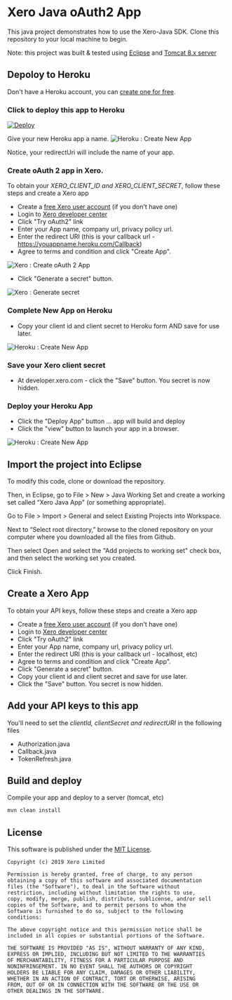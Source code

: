 # Xero Java oAuth2 App
This java project demonstrates how to use the Xero-Java SDK.  Clone this repository to your local machine to begin.

Note: this project was built & tested using [Eclipse](https://www.eclipse.org/downloads/) and [Tomcat 8.x server](http://tomcat.apache.org/)

## Depoloy to Heroku
Don't have a Heroku account, you can [create one for free](https://signup.heroku.com/).

### Click to deploy this app to Heroku
[![Deploy](https://www.herokucdn.com/deploy/button.svg)](https://heroku.com/deploy?template=https://github.com/SidneyAllen/xero-java-oauth2-app/tree/master)

Give your new Heroku app a name.
![Heroku : Create New App](images/heroku-newapp-01.png)

Notice, your redirectUri will include the name of your app.

### Create oAuth 2 app in Xero.
To obtain your *XERO_CLIENT_ID and XERO_CLIENT_SECRET*, follow these steps and create a Xero app

* Create a [free Xero user account](https://www.xero.com/us/signup/api/) (if you don't have one)
* Login to [Xero developer center](https://developer.xero.com/myapps)
* Click "Try oAuth2" link
* Enter your App name, company url, privacy policy url.
* Enter the redirect URI (this is your callback url - https://youappname.heroku.com/Callback)
* Agree to terms and condition and click "Create App".

![Xero : Create oAuth 2 App](images/xero-newapp-01.png)

* Click "Generate a secret" button.

![Xero : Generate secret](images/xero-newapp-02.png)

### Complete New App on Heroku
* Copy your client id and client secret to Heroku form AND save for use later.

![Heroku : Create New App](images/heroku-newapp-02.png)

### Save your Xero client secret
* At developer.xero.com - click the "Save" button. You secret is now hidden.


### Deploy your Heroku App
* Click the "Deploy App" button ... app will build and deploy
* Click the "view" button to launch your app in a browser.

![Heroku : Create New App](images/heroku-newapp-03.png)


## Import the project into Eclipse
To modify this code, clone or download the repository.

Then, in Eclipse, go to File > New > Java Working Set and create a working set called “Xero Java App" (or something appropriate).

Go to File > Import > General and select Existing Projects into Workspace.

Next to “Select root directory,” browse to the cloned repository on your computer where you downloaded all the files from Github. 

Then select Open and select the "Add projects to working set" check box, and then select the working set you created.

Click Finish.

## Create a Xero App
To obtain your API keys, follow these steps and create a Xero app

* Create a [free Xero user account](https://www.xero.com/us/signup/api/) (if you don't have one)
* Login to [Xero developer center](https://developer.xero.com/myapps)
* Click "Try oAuth2" link
* Enter your App name, company url, privacy policy url.
* Enter the redirect URI (this is your callback url - localhost, etc)
* Agree to terms and condition and click "Create App".
* Click "Generate a secret" button.
* Copy your client id and client secret and save for use later.
* Click the "Save" button. You secret is now hidden.

## Add your API keys to this app
You'll need to set the *clientId, clientSecret and redirectURI* in the following files

* Authorization.java
* Callback.java
* TokenRefresh.java

## Build and deploy
Compile your app and deploy to a server (tomcat, etc)
```sh
mvn clean install
```


## License

This software is published under the [MIT License](http://en.wikipedia.org/wiki/MIT_License).

	Copyright (c) 2019 Xero Limited

	Permission is hereby granted, free of charge, to any person
	obtaining a copy of this software and associated documentation
	files (the "Software"), to deal in the Software without
	restriction, including without limitation the rights to use,
	copy, modify, merge, publish, distribute, sublicense, and/or sell
	copies of the Software, and to permit persons to whom the
	Software is furnished to do so, subject to the following
	conditions:

	The above copyright notice and this permission notice shall be
	included in all copies or substantial portions of the Software.

	THE SOFTWARE IS PROVIDED "AS IS", WITHOUT WARRANTY OF ANY KIND,
	EXPRESS OR IMPLIED, INCLUDING BUT NOT LIMITED TO THE WARRANTIES
	OF MERCHANTABILITY, FITNESS FOR A PARTICULAR PURPOSE AND
	NONINFRINGEMENT. IN NO EVENT SHALL THE AUTHORS OR COPYRIGHT
	HOLDERS BE LIABLE FOR ANY CLAIM, DAMAGES OR OTHER LIABILITY,
	WHETHER IN AN ACTION OF CONTRACT, TORT OR OTHERWISE, ARISING
	FROM, OUT OF OR IN CONNECTION WITH THE SOFTWARE OR THE USE OR
	OTHER DEALINGS IN THE SOFTWARE.


